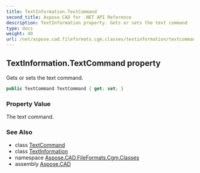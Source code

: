 ```yaml
---
title: TextInformation.TextCommand
second_title: Aspose.CAD for .NET API Reference
description: TextInformation property. Gets or sets the text command
type: docs
weight: 40
url: /net/aspose.cad.fileformats.cgm.classes/textinformation/textcommand/
---
```

## TextInformation.TextCommand property

Gets or sets the text command.

```csharp
public TextCommand TextCommand { get; set; }
```

### Property Value

The text command.

### See Also

* class [TextCommand](../../../aspose.cad.fileformats.cgm.commands/textcommand/)
* class [TextInformation](../)
* namespace [Aspose.CAD.FileFormats.Cgm.Classes](../../textinformation/)
* assembly [Aspose.CAD](../../../)


